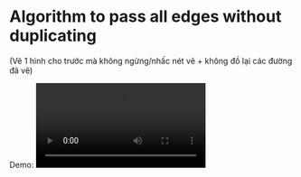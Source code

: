 # Algorithm to pass all edges without duplicating
(Vẽ 1 hình cho trước mà không ngừng/nhấc nét vẽ + không đồ lại các đường đã vẽ)

Demo:
<video controls src="pass_all_edges_without_duplicating.mp4" title="Title"></video>